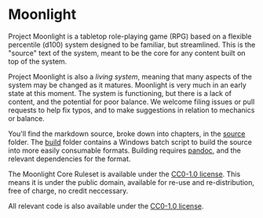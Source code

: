 # Moonlight

Project Moonlight is a tabletop role-playing game (RPG) based on a flexible percentile (d100) system designed to be familiar, but streamlined. This is the "source" text of the system, meant to be the core for any content built on top of the system.

Project Moonlight is also a _living system_, meaning that many aspects of the system may be changed as it matures. Moonlight is very much in an early state at this moment. The system is functioning, but there is a lack of content, and the potential for poor balance. We welcome filing issues or pull requests to help fix typos, and to make suggestions in relation to mechanics or balance.

You'll find the markdown source, broke down into chapters, in the [source](source) folder. The [build](build) folder contains a Windows batch script to build the source into more easily consumable formats. Building requires [pandoc](http://pandoc.org/), and the relevant dependencies for the format.

The Moonlight Core Ruleset is available under the [CC0-1.0 license](license.txt). This means it is under the public domain, available for re-use and re-distribution, free of charge, no credit neccessary.

All relevant code is also available under the [CC0-1.0 license](license.txt).
